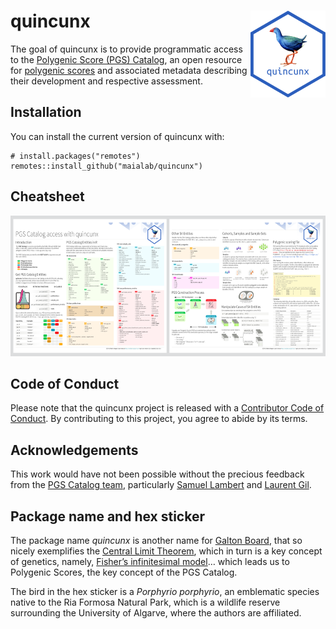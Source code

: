 
<!-- README.md is generated from README.Rmd. Please edit that file -->

# quincunx <img src='man/figures/logo.svg' align="right" height="139" />

<!-- badges: start -->
<!-- badges: end -->

The goal of quincunx is to provide programmatic access to the [Polygenic
Score (PGS) Catalog](https://www.pgscatalog.org/), an open resource for
[polygenic scores](https://en.wikipedia.org/wiki/Polygenic_score) and
associated metadata describing their development and respective
assessment.

## Installation

You can install the current version of quincunx with:

    # install.packages("remotes")
    remotes::install_github("maialab/quincunx")

## Cheatsheet

<a href="https://github.com/ramiromagno/cheatsheets/blob/master/quincunx/quincunx_cheatsheet.pdf"><img src="https://raw.githubusercontent.com/ramiromagno/cheatsheets/master/quincunx/quincunx_cheatsheet.png" width="615" height="225"/></a>

## Code of Conduct

Please note that the quincunx project is released with a [Contributor
Code of Conduct](https://maialab.org/quincunx/CODE_OF_CONDUCT.html). By
contributing to this project, you agree to abide by its terms.

## Acknowledgements

This work would have not been possible without the precious feedback
from the [PGS Catalog team](https://www.pgscatalog.org/), particularly
[Samuel Lambert](https://www.ebi.ac.uk/about/people/samuel-lambert) and
[Laurent Gil](https://www.sanger.ac.uk/person/gil-laurent/).

## Package name and hex sticker

The package name *quincunx* is another name for [Galton
Board](https://en.wikipedia.org/wiki/Bean_machine), that so nicely
exemplifies the [Central Limit
Theorem](https://en.wikipedia.org/wiki/Central_limit_theorem), which in
turn is a key concept of genetics, namely, [Fisher’s infinitesimal
model](https://doi.org/10.1016/j.tpb.2017.09.003)… which leads us to
Polygenic Scores, the key concept of the PGS Catalog.

The bird in the hex sticker is a *Porphyrio porphyrio*, an emblematic
species native to the Ria Formosa Natural Park, which is a wildlife
reserve surrounding the University of Algarve, where the authors are
affiliated.
